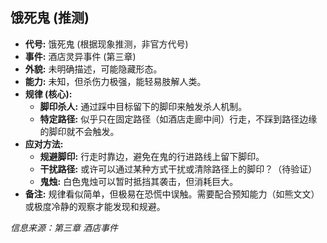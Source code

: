 ## 饿死鬼 (推测)

*   **代号:** 饿死鬼 (根据现象推测，非官方代号)
*   **事件:** 酒店灵异事件 (第三章)
*   **外貌:** 未明确描述，可能隐藏形态。
*   **能力:** 未知，但杀伤力极强，能轻易肢解人类。
*   **规律 (核心):** 
    *   **脚印杀人:** 通过踩中目标留下的脚印来触发杀人机制。
    *   **特定路径:** 似乎只在固定路径（如酒店走廊中间）行走，不踩到路径边缘的脚印就不会触发。
*   **应对方法:** 
    *   **规避脚印:** 行走时靠边，避免在鬼的行进路线上留下脚印。
    *   **干扰路径:** 或许可以通过某种方式干扰或清除路径上的脚印？（待验证）
    *   **鬼烛:** 白色鬼烛可以暂时抵挡其袭击，但消耗巨大。
*   **备注:** 规律看似简单，但极易在恐慌中误触。需要配合预知能力（如熊文文）或极度冷静的观察才能发现和规避。

*信息来源：第三章 酒店事件* 